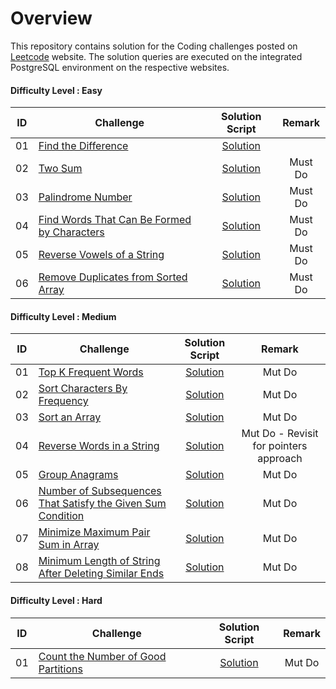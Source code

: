 # Overview

This repository contains solution for the Coding challenges posted on [Leetcode](https://leetcode.com/) website. The solution queries are executed on the integrated PostgreSQL environment on the respective websites.

#### Difficulty Level : Easy

| ID | Challenge | Solution Script | Remark |
|:------:|------------|:---------:|:---------:|
| 01 | [Find the Difference](https://leetcode.com/problems/find-the-difference/) | [Solution](scripts/easy/01.find-the-difference.py) |
| 02 | [Two Sum](https://leetcode.com/problems/two-sum/) | [Solution](scripts/easy/02.two-sum.py) | Must Do
| 03 | [Palindrome Number](https://leetcode.com/problems/palindrome-number/) | [Solution](scripts/easy/03.palindrome-number.py) | Must Do
| 04 | [Find Words That Can Be Formed by Characters](https://leetcode.com/problems/find-words-that-can-be-formed-by-characters/) | [Solution](scripts/easy/04.find-words-that-can-be-formed-by-characters.py) | Must Do
| 05 | [Reverse Vowels of a String](https://leetcode.com/problems/reverse-vowels-of-a-string) | [Solution](scripts/easy/05.reverse-vowels-of-a-string.py) | Must Do
| 06 | [Remove Duplicates from Sorted Array](https://leetcode.com/problems/remove-duplicates-from-sorted-array) | [Solution](scripts/easy/06.remove-duplicates-from-sorted-array.py) | Must Do


#### Difficulty Level : Medium

| ID | Challenge | Solution Script | Remark |
|:------:|------------|:---------:|:---------:|
| 01 | [Top K Frequent Words](https://leetcode.com/problems/top-k-frequent-words) | [Solution](scripts/medium/01.top-k-frequent-words.py) | Mut Do
| 02 | [Sort Characters By Frequency](https://leetcode.com/problems/sort-characters-by-frequency) | [Solution](scripts/medium/02.sort-characters-by-frequency.py) | Mut Do
| 03 | [Sort an Array](https://leetcode.com/problems/sort-an-array) | [Solution](scripts/medium/03.sort-an-array.py) | Mut Do
| 04 | [Reverse Words in a String](https://leetcode.com/problems/reverse-words-in-a-string) | [Solution](scripts/medium/04.reverse-words-in-a-string.py) | Mut Do - Revisit for pointers approach
| 05 | [Group Anagrams](https://leetcode.com/problems/group-anagrams)  | [Solution](scripts/medium/05.group-anagrams.py) | Mut Do
| 06 | [Number of Subsequences That Satisfy the Given Sum Condition](https://leetcode.com/problems/number-of-subsequences-that-satisfy-the-given-sum-condition) | [Solution](scripts/medium/06.number-of-subsequences-that-satisfy-the-given-sum-condition.py) | Mut Do
| 07 | [Minimize Maximum Pair Sum in Array](https://leetcode.com/problems/minimize-maximum-pair-sum-in-array) | [Solution](scripts/medium/07.minimize-maximum-pair-sum-in-array.py) | Mut Do
| 08 | [Minimum Length of String After Deleting Similar Ends](https://leetcode.com/problems/minimum-length-of-string-after-deleting-similar-ends) | [Solution](scripts/medium/08.minimum-length-of-string-after-deleting-similar-ends.py) | Mut Do


#### Difficulty Level : Hard

| ID | Challenge | Solution Script | Remark |
|:------:|------------|:---------:|:---------:|
| 01 | [Count the Number of Good Partitions](https://leetcode.com/problems/count-the-number-of-good-partitions) | [Solution](scripts/hard/01.count-the-number-of-good-partitions.py) | Mut Do